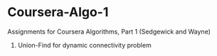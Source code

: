 # Coursera-Algo-1
Assignments for Coursera Algorithms, Part 1 (Sedgewick and Wayne) 

1. Union-Find for dynamic connectivity problem
